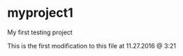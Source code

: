 # myproject1
My first testing project

This is the first modification to this file at 11.27.2016 @ 3:21
